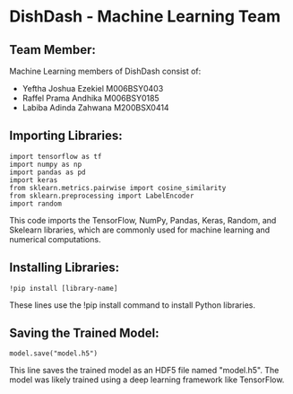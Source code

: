DishDash - Machine Learning Team
==
Team Member:
--
Machine Learning members of DishDash consist of:
- Yeftha Joshua Ezekiel	M006BSY0403
- Raffel Prama Andhika	M006BSY0185
- Labiba Adinda Zahwana	M200BSX0414


Importing Libraries:
--
```
import tensorflow as tf
import numpy as np
import pandas as pd
import keras
from sklearn.metrics.pairwise import cosine_similarity
from sklearn.preprocessing import LabelEncoder
import random
```
This code imports the TensorFlow, NumPy, Pandas, Keras, Random, and Skelearn libraries, which are commonly used for machine learning and numerical computations.


Installing Libraries:
--
```
!pip install [library-name]
```
These lines use the !pip install command to install Python libraries.


Saving the Trained Model:
--
```
model.save("model.h5")
```
This line saves the trained model as an HDF5 file named "model.h5". The model was likely trained using a deep learning framework like TensorFlow.

